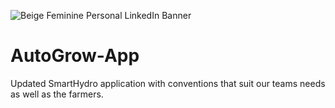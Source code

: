 ![Beige Feminine Personal LinkedIn Banner](https://github.com/AutoGrow-Solutions/AutoGrow-App/assets/100778149/d2cdb1a6-b4d4-4e9d-9d72-658624e3798c)
# AutoGrow-App
Updated SmartHydro application with conventions that suit our teams needs as well as the farmers.
